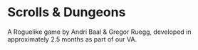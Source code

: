 # Scrolls & Dungeons

A Roguelike game by Andri Baal & Gregor Ruegg, developed in approximately 2.5 months as part of our VA.
